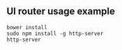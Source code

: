 UI router usage example
------------------------

    bower install
    sudo npm install -g http-server
    http-server
